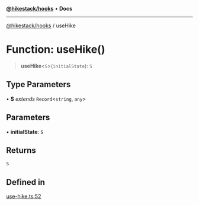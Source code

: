 [**@hikestack/hooks**](/official/reference/hooks/index.md) • **Docs**

***

[@hikestack/hooks](/official/reference/hooks/globals.md) / useHike

# Function: useHike()

> **useHike**\<`S`\>(`initialState`): `S`

## Type Parameters

• **S** *extends* `Record`\<`string`, `any`\>

## Parameters

• **initialState**: `S`

## Returns

`S`

## Defined in

[use-hike.ts:52](https://github.com/hikestack/hike/blob/c92ba77258ca8fade42047e4fbc66f1760864ed9/packages/hooks/src/use-hike.ts#L52)
